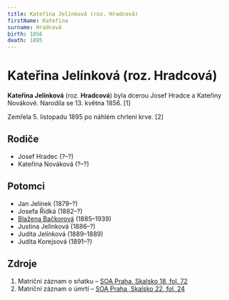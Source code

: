 ```yaml
---
title: Kateřina Jelínková (roz. Hradcová)
firstName: Kateřina
surname: Hradcová
birth: 1856
death: 1895
---
```

# Kateřina Jelínková (roz. Hradcová)

**Kateřina Jelínková** (roz. **Hradcová**) byla dcerou Josef Hradce a Kateřiny Novákové. Narodila se 13. května 1856. [1]

Zemřela 5. listopadu 1895 po náhlém chrlení krve. [2]


## Rodiče

- Josef Hradec (?–?)
- Kateřina Nováková (?–?)


## Potomci

- Jan Jelínek (1879–?)
- Josefa Řídká (1882–?)
- [Blažena Bačkorová](jelinkova-blazena-1885.md) (1885–1939)
- Justina Jelínková (1886–?)
- Judita Jelínková (1889–1889)
- Judita Korejsová (1891–?)


## Zdroje

1. Matriční záznam o sňatku – [SOA Praha, Skalsko 18, fol. 72](http://ebadatelna.soapraha.cz/d/11815/74)
2. Matriční záznam o úmrtí – [SOA Praha, Skalsko 22, fol. 24](http://ebadatelna.soapraha.cz/d/11811/26)